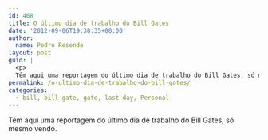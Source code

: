 ```yaml
---
id: 468
title: O último dia de trabalho do Bill Gates
date: '2012-09-06T19:38:35+00:00'
author: 
  name: Pedro Resende
layout: post
guid: |
  <p>
  Têm aqui uma reportagem do último dia de trabalho do Bill Gates, só mesmo vendo.<br /></p>
permalink: /o-ultimo-dia-de-trabalho-do-bill-gates/
categories:
  - bill, bill gate, gate, last day, Personal
---
```

Têm aqui uma reportagem do último dia de trabalho do Bill Gates, só mesmo vendo.